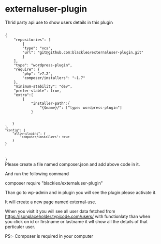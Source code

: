 # externaluser-plugin
Thrid party api use to show users details in this plugin


<code>
{
    "repositories": [
        {
        "type": "vcs",
        "url": "git@github.com:blackleo/externaluser-plugin.git"
        }
    ],
    "type": "wordpress-plugin",
    "require": {
        "php": ">7.2",
        "composer/installers": "~1.7"
    },
    "minimum-stability": "dev",
    "prefer-stable": true,
    "extra":[
        {
            "installer-path":{
                "{$name}/": ["type: wordpress-plugin"]
            }

        }
    ],
    "config": {
        "allow-plugins": {
            "composer/installers": true
        }
    }
}
</code>    
 Please create a file named composer.json and add above code in it.
 
 And run the following command
 
 composer require "blackleo/externaluser-plugin"
 
 Than go to wp-admin and in plugin you will see the plugin please activate it.
 
 It will create a new page named external-use.
 
 When you visit it you will see all user data fetched from https://jsonplaceholder.typicode.com/users/ with functionlaty than when you click on id or firstname or lastname it wll show all the details of that perticuler user.
 
 PS:- Composer is required in your computer
 
